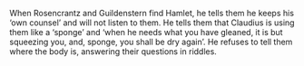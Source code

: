 When Rosencrantz and 
Guildenstern find Hamlet, he tells them he keeps his ‘own counsel’ and 
will not listen to them. He tells them that Claudius is using them like a
 ‘sponge’ and ‘when he needs what you have gleaned, it is but squeezing 
you, and, sponge, you shall be dry again’. He refuses to tell them where
 the body is, answering their questions in riddles.
